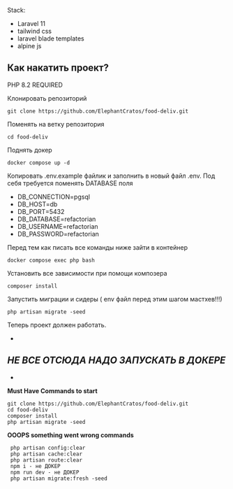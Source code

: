 Stack: 
* Laravel 11
* tailwind css
* laravel blade templates
* alpine js



## Как накатить проект? 

PHP 8.2 REQUIRED

Клонировать репозиторий

    git clone https://github.com/ElephantCratos/food-deliv.git

Поменять на ветку репозитория 

    cd food-deliv

Поднять докер 

    docker compose up -d 

Копировать .env.example файлик и заполнить в новый файл .env. Под себя требуется поменять DATABASE поля  

  * DB_CONNECTION=pgsql
  * DB_HOST=db
  * DB_PORT=5432
  * DB_DATABASE=refactorian
  * DB_USERNAME=refactorian
  * DB_PASSWORD=refactorian

Перед тем как писать все команды ниже зайти в контейнер

    docker compose exec php bash 

Установить все зависимости при помощи композера

    composer install 
    
Запустить миграции и сидеры ( env файл перед этим шагом мастхев!!!)

    php artisan migrate -seed

Теперь проект должен работать.

*

## *НЕ ВСЕ ОТСЮДА НАДО ЗАПУСКАТЬ В ДОКЕРЕ*

*
**Must Have Commands to start**

    git clone https://github.com/ElephantCratos/food-deliv.git
    cd food-deliv
    composer install
    php artisan migrate -seed
 
    
**OOOPS something went wrong commands**
        
     php artisan config:clear
     php artisan cache:clear
     php artisan route:clear
     npm i - не ДОКЕР
     npm run dev - не ДОКЕР
     php artisan migrate:fresh -seed

    
